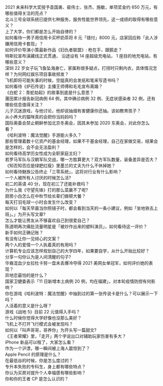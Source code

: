 2021 未来科学大奖授予袁国勇、裴伟士、张杰、施敏，单项奖金约 650 万元，有哪些值得关注的亮点？  
北斗三号全球系统已提供七种服务，服务性能世界领先，这一成绩的取得有哪些意义？  
上了大学，你们都是怎么开始自律的？  
如何看待一男子用信用卡买杯奶茶将 8 元「错付」8000 元，店家回应称「此人涉嫌用信用卡套现」？  
如何评价导演小策最新作品《妇仇者联盟》: 枪在手，跟鹅走？  
特斯拉宣布滇藏线正式贯通， 沿途设有 14 座超级充电站， 1 座目的地充电站，有哪些意义？  
深圳 22 岁女子玩飞鱼坠海身亡，家属称很多疑点，打捞时只剩内衣，具体情况怎样？为何网红娱乐项目事故频发？  
飞机即将可能失事的时候，空姐真的会发纸和笔来写遗书吗？  
如何看待《炉石传说》主播王师傅和毛毛宣布离婚？  
《白蛇 2：青蛇劫起》的故事到底是什么意思？  
莆田累计报告新冠病例 64 例，其中确诊病例 32 例、无症状感染者 32 例，还有哪些信息值得关注？  
儿子沉迷游戏，与他讨论，他却说抽烟有害健康你还抽。该如教育孩子？  
从小养大的猫咪真的会把你当妈妈吗？  
国际奥委会禁止朝鲜参加北京冬奥会，因其未参加 2020 东奥会，对此你怎么看？  
《哈利波特：魔法觉醒》手游能火多久？  
那些管理着数十亿资产的基金经理，如果不干基金经理，自己在家做交易，结果会是怎样的，会不会无法盈利？  
如何看待高学历女性成为全职家庭主妇？  
若罗马军队与汉朝军队交战，哪一方胜算更大？双方军队数量，装备差异是否大？  
《知否知否应是绿肥红瘦》里墨兰的丈夫为什么不休掉她？  
如何看待魅族公告终止「三零系统」，这将对行业有什么影响？  
一个人被所有人讨厌的时候怎么活?  
初二的英语 40 分，现在初三了还能补救吗？  
为什么我《守望先锋》打的那么菜赢不了呢?  
厨房小白怎么在中秋节给长辈们做顿大餐？  
每天打羽毛球一小时会发生什么改变？  
如何以「每天早晨当你照镜子时，都会看到当天的一条小建议，例如「坐地铁去上班」。」为开头写文章?  
怎么才能让男友从不够喜欢自己到很爱自己？  
陈道明再次痛批流量明星是「被炒作出来的塑料演员」，如何看待这一评价？  
新手如何正确记账？  
有没有让你一见倾心的文案？  
两个人的爱情一个人执着真的有用吗？  
计算机专业应该怎样规划自己的大学四年，如果要自学，从什么开始比较好？  
分享一句你认为是人间清醒的句子?  
华裔混血少女拉杜卡努一盘未丢爆冷夺得 2021 美网女单冠军，如何评价她的表现？  
异地恋最怕的是什么？  
国家卫健委表示「11 日新增本土病例 20 例，均在福建」，对本轮疫情防控有何影响？  
你在游戏《哈利波特：魔法觉醒》中抽到过的第一张传说卡是什么？可以展示一下吗？  
人活着的意义是什么呀？  
游戏《战地 5》目前 22 元值得入手吗？  
什么时候你觉得大学好像也没那么美好？  
飞机上不打开飞行模式会被发现吗？  
如何以「叫声哥哥，哥养你」为开头写一篇甜文?  
《王者荣耀》里，「走开」两个字说出口对辅助玩家伤害有多大？  
iPhone 新品可以租了，大家怎么看？  
作为一个沪漂，哪一瞬间被上海人震惊到了？  
Apple Pencil 的原理是什么？  
在最低谷的时候，你是怎么度过的？  
专升本失败的专科生，身上都有哪些特点？  
你认为买房对提升个人幸福感有哪些影响？  
你和你的王者 CP 是怎么认识的？  
